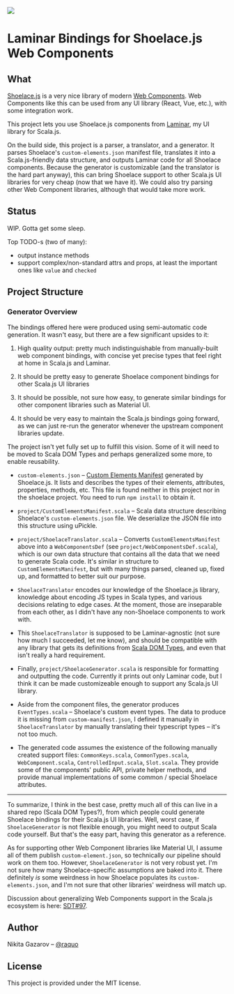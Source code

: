 ![](https://laminar.dev/img/brand/laminar-logo-100px-rounded.png)

# Laminar Bindings for Shoelace.js Web Components


## What

[Shoelace.js](https://shoelace.style/) is a very nice library of modern [Web Components](https://developer.mozilla.org/en-US/docs/Web/API/Web_Components). Web Components like this  can be used from any UI library (React, Vue, etc.), with some integration work.

This project lets you use Shoelace.js components from [Laminar](https://laminar.dev/), my UI library for Scala.js.

On the build side, this project is a parser, a translator, and a generator. It parses Shoelace's `custom-elements.json` manifest file, translates it into a Scala.js-friendly data structure, and outputs Laminar code for all Shoelace components. Because the generator is customizable (and the translator is the hard part anyway), this can bring Shoelace support to other Scala.js UI libraries for very cheap (now that we have it). We could also try parsing other Web Component libraries, although that would take more work.


## Status

WIP. Gotta get some sleep.

Top TODO-s (two of many):

- output instance methods
- support complex/non-standard attrs and props, at least the important ones like `value` and `checked`


## Project Structure

### Generator Overview

The bindings offered here were produced using semi-automatic code generation. It wasn't easy, but there are a few significant upsides to it:

1. High quality output: pretty much indistinguishable from manually-built web component bindings, with concise yet precise types that feel right at home in Scala.js and Laminar.

2. It should be pretty easy to generate Shoelace component bindings for other Scala.js UI libraries

3. It should be possible, not sure how easy, to generate similar bindings for other component libraries such as Material UI.

4. It should be very easy to maintain the Scala.js bindings going forward, as we can just re-run the generator whenever the upstream component libraries update.

The project isn't yet fully set up to fulfill this vision. Some of it will need to be moved to Scala DOM Types and perhaps generalized some more, to enable reusability.

* `custom-elements.json` – [Custom Elements Manifest](https://github.com/webcomponents/custom-elements-manifest) generated by Shoelace.js. It lists and describes the types of their elements, attributes, properties, methods, etc. This file is found neither in this project nor in the shoelace project. You need to run `npm install` to obtain it.  

* `project/CustomElementsManifest.scala` – Scala data structure describing Shoelace's `custom-elements.json` file. We deserialize the JSON file into this structure using uPickle.

* `project/ShoelaceTranslator.scala` – Converts `CustomElementsManifest` above into a `WebComponentsDef` (see `project/WebComponentsDef.scala`), which is our own data structure that contains all the data that we need to generate Scala code. It's similar in structure to `CustomElementsManifest`, but with many things parsed, cleaned up, fixed up, and formatted to better suit our purpose.

* `ShoelaceTranslator` encodes our knowledge of the Shoelace.js library, knowledge about encoding JS types in Scala types, and various decisions relating to edge cases. At the moment, those are inseparable from each other, as I didn't have any non-Shoelace components to work with.

* This `ShoelaceTranslator` is supposed to be Laminar-agnostic (not sure how much I succeeded, let me know), and should be compatible with any library that gets its definitions from [Scala DOM Types](https://github.com/raquo/scala-dom-types), and even that isn't really a hard requirement.

* Finally, `project/ShoelaceGenerator.scala` is responsible for formatting and outputting the code. Currently it prints out only Laminar code, but I think it can be made customizeable enough to support any Scala.js UI library.

* Aside from the component files, the generator produces `EventTypes.scala` – Shoelace's custom event types. The data to produce it is missing from `custom-manifest.json`, I defined it manually in `ShoelaceTranslator` by manually translating their typescript types – it's not too much.

* The generated code assumes the existence of the following manually created support files: `CommonKeys.scala`, `CommonTypes.scala`, `WebComponent.scala`, `ControlledInput.scala`, `Slot.scala`. They provide some of the components' public API, private helper methods, and provide manual implementations of some common / special Shoelace attributes.

---

To summarize, I think in the best case, pretty much all of this can live in a shared repo (Scala DOM Types?), from which people could generate Shoelace bindings for their Scala.js UI libraries. Well, worst case, if `ShoelaceGenerator` is not flexible enough, you might need to output Scala code yourself. But that's the easy part, having this generator as a reference.

As for supporting other Web Component libraries like Material UI, I assume all of them publish `custom-element.json`, so technically our pipeline should work on them too. However, `ShoelaceGenerator` is not very robust yet. I'm not sure how many Shoelace-specific assumptions are baked into it. There definitely _is_ some weirdness in how Shoelace populates its `custom-elements.json`, and I'm not sure that other libraries' weirdness will match up. 

Discussion about generalizing Web Components support in the Scala.js ecosystem is here: [SDT#97](https://github.com/raquo/scala-dom-types/issues/97).


## Author

Nikita Gazarov – [@raquo](https://twitter.com/raquo)


## License

This project is provided under the MIT license.
